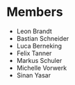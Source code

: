 # Members
* Leon Brandt
* Bastian Schneider
* Luca Berneking
* Felix Tanner
* Markus Schuler
* Michelle Vorwerk
* Sinan Yasar
